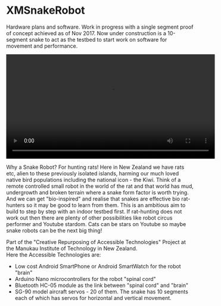 # XMSnakeRobot
Hardware plans and software. Work in progress with a single segment proof of concept achieved as of Nov 2017.
Now under construction is a 10-segment snake to act as the testbed to start work on software for movement and performance.  

<video width="560" src="https://www.youtube.com/embed/1kkDN4BqMLU" controls></iframe>
<br />

Why a Snake Robot? For hunting rats! Here in New Zealand we have rats etc, alien to these previously isolated islands, harming our much loved native bird populations including the national icon - the Kiwi. Think of a remote controlled small robot in the world of the rat and that world has mud, undergrowth and broken terrain where a snake form factor is worth trying. And we can get "bio-inspired" and realise that snakes are effective bio rat-hunters so it may be good to learn from them. This is an ambitious aim to build to step by step with an indoor testbed first. If rat-hunting does not work out then there are plenty of other possibilities like robot circus performer and Youtube stardom. Cats can be stars on Youtube so maybe snake robots can be the next big thing!

Part of the "Creative Repurposing of Accessible Technologies" Project at the Manukau Institute of Technology in New Zealand.<br/>
Here the Accessible Technologies are:
- Low cost Android SmartPhone or Android SmartWatch for the robot "brain"
- Arduino Nano microcontrollers for the robot "spinal cord"
- Bluetooth HC-05 module as the link between "spinal cord" and "brain"
- SG-90 model aircraft servos - 20 of them. 
  The snake has 10 segments each of which has servos for horizontal and vertical movement.
  

